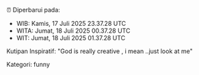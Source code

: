 ⏰ Diperbarui pada:
- WIB: Kamis, 17 Juli 2025 23.37.28 UTC
- WITA: Jumat, 18 Juli 2025 00.37.28 UTC
- WIT: Jumat, 18 Juli 2025 01.37.28 UTC

Kutipan Inspiratif:
"God is really creative , i mean ..just look at me"


Kategori: funny

